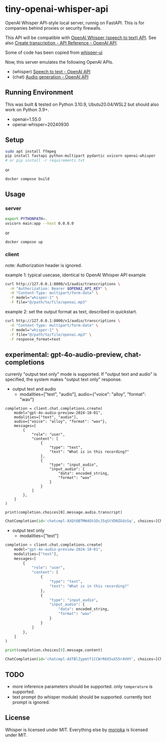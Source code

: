 # tiny-openai-whisper-api

OpenAI Whisper API-style local server, runnig on FastAPI. This is for companies behind proxies or security firewalls.

This API will be compatible with [OpenAI Whisper (speech to text) API](https://openai.com/blog/introducing-chatgpt-and-whisper-apis). See also  [Create transcription - API Reference - OpenAI API](https://platform.openai.com/docs/api-reference/audio/create).

Some of code has been copied from [whisper-ui](https://github.com/hayabhay/whisper-ui)


Now, this server emulates the following OpenAI APIs. 

- (whisper) [Speech to text - OpenAI API](https://platform.openai.com/docs/guides/speech-to-text)
- (chat) [Audio generation - OpenAI API](https://platform.openai.com/docs/guides/audio?audio-generation-quickstart-example=audio-in)

## Running Environment

This was built & tested on Python 3.10.9, Ubutu20.04/WSL2 but should also work on Python 3.9+.

- openai=1.55.0
- openai-whisper=20240930

## Setup

```bash
sudo apt install ffmpeg
pip install fastapi python-multipart pydantic uvicorn openai-whisper
# or pip install -r requirements.txt
```

or 

```bash
docker compose build
```

## Usage

### server
```bash
export PYTHONPATH=.
uvicorn main:app --host 0.0.0.0
```

or 

```bash
docker compose up
```

### client

note: Authorization header is ignored.

example 1: typical usecase, identical to OpenAI Whisper API example

```bash
curl http://127.0.0.1:8000/v1/audio/transcriptions \
  -H "Authorization: Bearer $OPENAI_API_KEY" \
  -H "Content-Type: multipart/form-data" \
  -F model="whisper-1" \
  -F file="@/path/to/file/openai.mp3"
```

example 2: set the output format as text, described in quickstart.

```bash
curl http://127.0.0.1:8000/v1/audio/transcriptions \
  -H "Content-Type: multipart/form-data" \
  -F model="whisper-1" \
  -F file="@/path/to/file/openai.mp3" \
  -F response_format=text
```
## experimental: gpt-4o-audio-preview, chat-completions

currenly "output text only" mode is supported. 
If "output text and audio" is specified, the system makes "output text only" response.

- output text and audio
  - modalities=["text", "audio"], audio={"voice": "alloy", "format": "wav"}

```
completion = client.chat.completions.create(
    model="gpt-4o-audio-preview-2024-10-01",
    modalities=["text", "audio"],
    audio={"voice": "alloy", "format": "wav"},
    messages=[
        {
            "role": "user",
            "content": [
                { 
                    "type": "text",
                    "text": "What is in this recording?"
                },
                {
                    "type": "input_audio",
                    "input_audio": {
                        "data": encoded_string,
                        "format": "wav"
                    }
                }
            ]
        },
    ]
)

print(completion.choices[0].message.audio.transcript)
```

```python
ChatCompletion(id='chatcmpl-AXQt8BTMW4Gh1OcJ5qStVDNZGdzSq', choices=[Choice(finish_reason='stop', index=0, logprobs=None, message=ChatCompletionMessage(content=None, refusal=None, role='assistant', audio=ChatCompletionAudio(id='audio_6744555cc6d48190b67e70798ab606c3', data='{{base64-wav}}', expires_at=1732535148, transcript='The recording contains a voice stating that the sun rises in the east and sets in the west, a fact that has been observed by humans for thousands of years.'), function_call=None, tool_calls=None))], created=1732531546, model='gpt-4o-audio-preview-2024-10-01', object='chat.completion', service_tier=None, system_fingerprint='fp_130ac2f073', usage=CompletionUsage(completion_tokens=236, prompt_tokens=86, total_tokens=322, completion_tokens_details=CompletionTokensDetails(accepted_prediction_tokens=0, audio_tokens=188, reasoning_tokens=0, rejected_prediction_tokens=0, text_tokens=48), prompt_tokens_details=PromptTokensDetails(audio_tokens=69, cached_tokens=0, text_tokens=17, image_tokens=0)))
```

- output text only
  - modalities=["text"]

```python
completion = client.chat.completions.create(
    model="gpt-4o-audio-preview-2024-10-01",
    modalities=["text"],
    messages=[
        {
            "role": "user",
            "content": [
                { 
                    "type": "text",
                    "text": "What is in this recording?"
                },
                {
                    "type": "input_audio",
                    "input_audio": {
                        "data": encoded_string,
                        "format": "wav"
                    }
                }
            ]
        },
    ]
)

print(completion.choices[0].message.content)
```

```python
ChatCompletion(id='chatcmpl-AXTBlZypmtf1CCWrR6X5uX55r4VHY', choices=[Choice(finish_reason='stop', index=0, logprobs=None, message=ChatCompletionMessage(content="The recording contains a statement about the sun's movement, stating that the sun rises in the east and sets in the west, a fact that has been observed by humans for thousands of years.", refusal=None, role='assistant', audio=None, function_call=None, tool_calls=None))], created=1732540389, model='gpt-4o-audio-preview-2024-10-01', object='chat.completion', service_tier=None, system_fingerprint='fp_130ac2f073', usage=CompletionUsage(completion_tokens=38, prompt_tokens=86, total_tokens=124, completion_tokens_details=CompletionTokensDetails(accepted_prediction_tokens=0, audio_tokens=0, reasoning_tokens=0, rejected_prediction_tokens=0, text_tokens=38), prompt_tokens_details=PromptTokensDetails(audio_tokens=69, cached_tokens=0, text_tokens=17, image_tokens=0)))
```

## TODO

- more inference parameters should be supported. only `temperature` is supported.
- text prompt (to whisper module) should be supported. currently text prompt is ignored.

## License

Whisper is licensed under MIT. Everything else by [morioka](https://github.com/morioka) is licensed under MIT.
